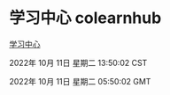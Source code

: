 # 学习中心 colearnhub
[学习中心](http://27.19.33.125:56308/colearnhub/)

2022年 10月 11日 星期二 13:50:02 CST

2022年 10月 11日 星期二 05:50:02 GMT
